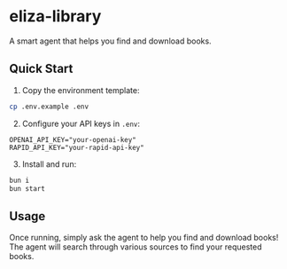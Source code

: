 # eliza-library

A smart agent that helps you find and download books.

## Quick Start

1. Copy the environment template:
```bash
cp .env.example .env
```

2. Configure your API keys in `.env`:
```
OPENAI_API_KEY="your-openai-key"
RAPID_API_KEY="your-rapid-api-key"
```

3. Install and run:
```bash
bun i
bun start
```

## Usage

Once running, simply ask the agent to help you find and download books! The agent will search through various sources to find your requested books.
